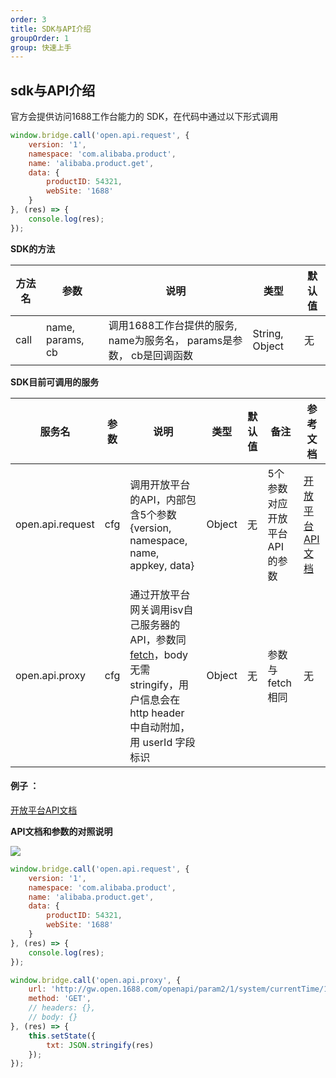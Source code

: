 ```yaml
---
order: 3
title: SDK与API介绍
groupOrder: 1
group: 快速上手
---
```


## sdk与API介绍
官方会提供访问1688工作台能力的 SDK，在代码中通过以下形式调用

```javascript
window.bridge.call('open.api.request', {
    version: '1',
    namespace: 'com.alibaba.product',
    name: 'alibaba.product.get',
    data: {
        productID: 54321,
        webSite: '1688'
    }
}, (res) => {
    console.log(res);
});
```

**SDK的方法**

| 方法名 | 参数 | 说明 | 类型 | 默认值
| ----- | -----|-----|-----|-----
| call | name, params, cb | 调用1688工作台提供的服务, name为服务名， params是参数， cb是回调函数 | String, Object | 无

**SDK目前可调用的服务**

服务名 | 参数 | 说明 | 类型 | 默认值 | 备注 | 参考文档
----- | -----|-----|-----|----- | --- | ---
open.api.request | cfg | 调用开放平台的API，内部包含5个参数{version, namespace, name, appkey, data} | Object | 无 | 5个参数对应开放平台API的参数 | [开放平台API文档](https://open.1688.com/api/api.htm?ns=com.alibaba.product&n=alibaba.product.get&v=1&cat=product_new)
open.api.proxy | cfg | 通过开放平台网关调用isv自己服务器的API，参数同 [fetch](https://developer.mozilla.org/zh-CN/docs/Web/API/Fetch_API/Using_Fetch)，body 无需 stringify，用户信息会在 http header 中自动附加，用 userId 字段标识 | Object | 无 | 参数与fetch相同 | 无

#### 例子 ：
[开放平台API文档](https://open.1688.com/api/api.htm?ns=com.alibaba.product&n=alibaba.product.get&v=1&cat=product_new)

**API文档和参数的对照说明**

![](https://img.alicdn.com/tfs/TB12tJDrv1TBuNjy0FjXXajyXXa-960-662.png)


```javascript
window.bridge.call('open.api.request', {
    version: '1',
    namespace: 'com.alibaba.product',
    name: 'alibaba.product.get',
    data: {
        productID: 54321,
        webSite: '1688'
    }
}, (res) => {
    console.log(res);
});

window.bridge.call('open.api.proxy', {
    url: 'http://gw.open.1688.com/openapi/param2/1/system/currentTime/1323',
    method: 'GET',
    // headers: {},
    // body: {}
}, (res) => {
    this.setState({
        txt: JSON.stringify(res)
    });
});
```
